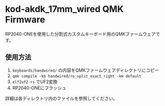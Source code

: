 # kod-akdk_17mm_wired QMK Firmware

RP2040-ONEを使用した分割式カスタムキーボード用のQMKファームウェアです。

## 使用方法

1. `keyboards/handwired/` の内容をQMKファームウェアディレクトリにコピー
2. `qmk compile -kb handwired/ro_split_exact_right -km default`
3. `elf2uf2-rs` でUF2変換
4. RP2040-ONEにフラッシュ

詳細は各ディレクトリ内のファイルを参照してください。
